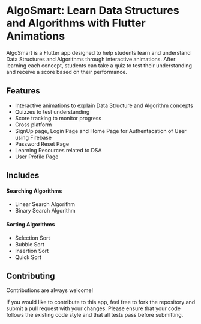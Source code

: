 
# AlgoSmart: Learn Data Structures and Algorithms with Flutter Animations
AlgoSmart is a Flutter app designed to help students learn and understand Data Structures and Algorithms through interactive animations. After learning each concept, students can take a quiz to test their understanding and receive a score based on their performance.


## Features

- Interactive animations to explain Data Structure and Algorithm concepts
- Quizzes to test understanding
- Score tracking to monitor progress
- Cross platform
- SignUp page, Login Page and Home Page for Authentacation of User using Firebase
- Password Reset Page
- Learning Resources related to DSA
- User Profile Page 


## Includes

#### Searching Algorithms
- Linear Search Algorithm
- Binary Search Algorithm

#### Sorting Algorithms
- Selection Sort
- Bubble Sort
- Insertion Sort
- Quick Sort
## Contributing

Contributions are always welcome!

If you would like to contribute to this app, feel free to fork the repository and submit a pull request with your changes. Please ensure that your code follows the existing code style and that all tests pass before submitting.

